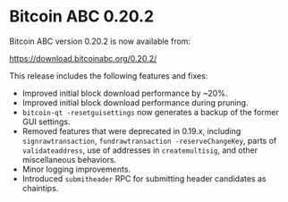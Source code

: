 Bitcoin ABC 0.20.2
==================

Bitcoin ABC version 0.20.2 is now available from:

  <https://download.bitcoinabc.org/0.20.2/>

This release includes the following features and fixes:

- Improved initial block download performance by ~20%.
- Improved initial block download performance during pruning.
- `bitcoin-qt -resetguisettings` now generates a backup of the former GUI settings.
- Removed features that were deprecated in 0.19.x, including `signrawtransaction`,
  `fundrawtransaction -reserveChangeKey`, parts of `validateaddress`, use of
  addresses in `createmultisig`, and other miscellaneous behaviors.
- Minor logging improvements.
- Introduced `submitheader` RPC for submitting header candidates as chaintips.
